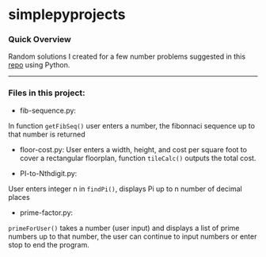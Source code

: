 # simplepyprojects

### Quick Overview

Random solutions I created for a few number problems suggested in this [repo](https://github.com/karan/Projects) using Python.

-----------------

### Files in this project:

* fib-sequence.py:

In function `getFibSeq()` user enters a number, the fibonnaci sequence up to that number is returned

* floor-cost.py:
User enters a width, height, and cost per square foot to cover a rectangular floorplan, function `tileCalc()` outputs the total cost.

* PI-to-Nthdigit.py:

User enters integer n in `findPi()`, displays Pi up to n number of decimal places
  
* prime-factor.py:

`primeForUser()` takes a number (user input) and displays a list of prime numbers up to that number, the user can continue to input numbers or enter stop to end the program.
